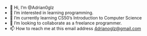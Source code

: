 - 👋 Hi, I’m @Adrian0glz
- 👀 I’m interested in learning programming.
- 🌱 I’m currently learning CS50’s Introduction to Computer Science
- 💞️ I’m looking to collaborate as a freelance programmer.
- 📫 How to reach me at this email address 4drianoglz@gmail.com

<!---
Adrian0glz/Adrian0glz is a ✨ special ✨ repository because its `README.md` (this file) appears on your GitHub profile.
You can click the Preview link to take a look at your changes.
--->
